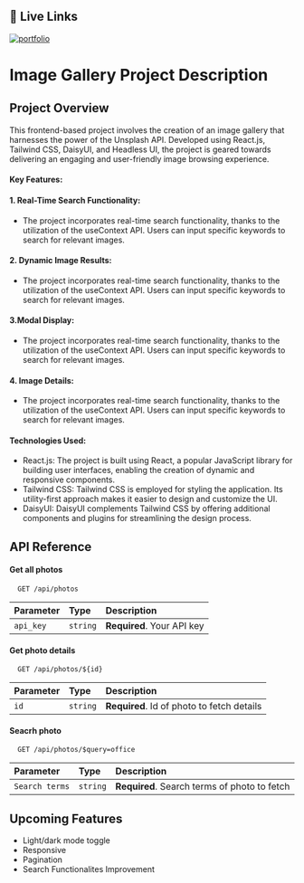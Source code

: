 ## 🔗 Live Links
[![portfolio](https://img.shields.io/badge/ImageGallery-00000?style=for-the-badge&logoColor=white)](https://gallery-image-unsplash.netlify.app/)
# Image Gallery Project Description
## Project Overview

This frontend-based project involves the creation of an image gallery that harnesses the power of the Unsplash API. Developed using React.js, Tailwind CSS, DaisyUI, and Headless UI, the project is geared towards delivering an engaging and user-friendly image browsing experience.

#### Key Features:
#### 1. Real-Time Search Functionality:
* The project incorporates real-time search functionality, thanks to the utilization of the useContext API. Users can input specific keywords to search for relevant images.
#### 2. Dynamic Image Results:
* The project incorporates real-time search functionality, thanks to the utilization of the useContext API. Users can input specific keywords to search for relevant images.
#### 3.Modal Display:
* The project incorporates real-time search functionality, thanks to the utilization of the useContext API. Users can input specific keywords to search for relevant images.
#### 4. Image Details:
* The project incorporates real-time search functionality, thanks to the utilization of the useContext API. Users can input specific keywords to search for relevant images.

#### Technologies Used:
 * React.js: The project is built using React, a popular JavaScript library for building user interfaces, enabling the creation of dynamic and responsive components.
* Tailwind CSS: Tailwind CSS is employed for styling the application. Its utility-first approach makes it easier to design and customize the UI.
* DaisyUI: DaisyUI complements Tailwind CSS by offering additional components and plugins for streamlining the design process.

## API Reference

#### Get all photos

```http
  GET /api/photos
```

| Parameter | Type     | Description                |
| :-------- | :------- | :------------------------- |
| `api_key` | `string` | **Required**. Your API key |

#### Get photo details

```http
  GET /api/photos/${id}
```

| Parameter | Type     | Description                       |
| :-------- | :------- | :-------------------------------- |
| `id`      | `string` | **Required**. Id of photo to fetch details |


#### Seacrh photo

```http
  GET /api/photos/$query=office
```

| Parameter | Type     | Description                       |
| :-------- | :------- | :-------------------------------- |
| `Search terms`      | `string` | **Required**. Search terms of photo to fetch |



## Upcoming Features

- Light/dark mode toggle
- Responsive
- Pagination
- Search Functionalites Improvement

